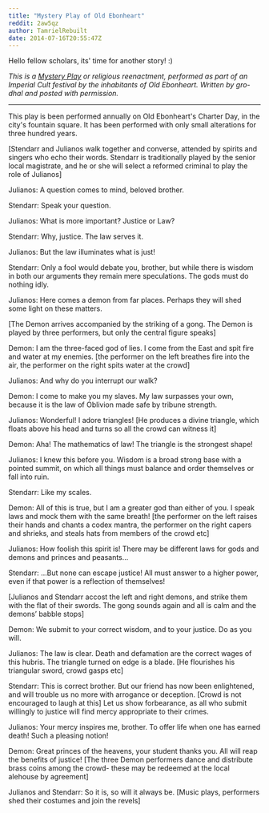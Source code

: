 ```yaml
---
title: "Mystery Play of Old Ebonheart"
reddit: 2aw5qz
author: TamrielRebuilt
date: 2014-07-16T20:55:47Z
---
```


Hello fellow scholars, its' time for another story! :)

*This is a [Mystery Play](http://en.wikipedia.org/wiki/Mystery_play) or religious reenactment, performed as part of an Imperial Cult festival by the inhabitants of Old Ebonheart. Written by gro-dhal and posted with permission.*
__________________________________________________________________
This play is been performed annually on Old Ebonheart's Charter Day, in the city's fountain square. It has been performed with only small alterations for three hundred years.

[Stendarr and Julianos walk together and converse, attended by spirits and singers who echo their words. Stendarr is traditionally played by the senior local magistrate, and he or she will select a reformed criminal to play the role of Julianos]

Julianos: A question comes to mind, beloved brother.

Stendarr: Speak your question.

Julianos: What is more important? Justice or Law?

Stendarr: Why, justice. The law serves it.

Julianos: But the law illuminates what is just!

Stendarr: Only a fool would debate you, brother, but while there is wisdom in both our arguments they remain mere speculations. The gods must do nothing idly.

Julianos: Here comes a demon from far places. Perhaps they will shed some light on these matters.

[The Demon arrives accompanied by the striking of a gong. The Demon is played by three performers, but only the central figure speaks]

Demon: I am the three-faced god of lies. I come from the East and spit fire and water at my enemies. [the performer on the left breathes fire into the air, the performer on the right spits water at the crowd]

Julianos: And why do you interrupt our walk?

Demon: I come to make you my slaves. My law surpasses your own, because it is the law of Oblivion made safe by tribune strength.

Julianos: Wonderful! I adore triangles! [He produces a divine triangle, which floats above his head and turns so all the crowd can witness it]

Demon: Aha! The mathematics of law! The triangle is the strongest shape!

Julianos: I knew this before you. Wisdom is a broad strong base with a pointed summit, on which all things must balance and order themselves or fall into ruin.

Stendarr: Like my scales.

Demon: All of this is true, but I am a greater god than either of you. I speak laws and mock them with the same breath! [the performer on the left raises their hands and chants a codex mantra, the performer on the right capers and shrieks, and steals hats from members of the crowd etc]

Julianos: How foolish this spirit is! There may be different laws for gods and demons and princes and peasants…

Stendarr: …But none can escape justice! All must answer to a higher power, even if that power is a reflection of themselves!

[Julianos and Stendarr accost the left and right demons, and strike them with the flat of their swords. The gong sounds again and all is calm and the demons’ babble stops]

Demon: We submit to your correct wisdom, and to your justice. Do as you will.

Julianos: The law is clear. Death and defamation are the correct wages of this hubris. The triangle turned on edge is a blade. [He flourishes his triangular sword, crowd gasps etc]

Stendarr: This is correct brother. But our friend has now been enlightened, and will trouble us no more with arrogance or deception. [Crowd is not encouraged to laugh at this] Let us show forbearance, as all who submit willingly to justice will find mercy appropriate to their crimes.

Julianos: Your mercy inspires me, brother. To offer life when one has earned death! Such a pleasing notion!

Demon: Great princes of the heavens, your student thanks you. All will reap the benefits of justice! [The three Demon performers dance and distribute brass coins among the crowd- these may be redeemed at the local alehouse by agreement]

Julianos and Stendarr: So it is, so will it always be. [Music plays, performers shed their costumes and join the revels] 
